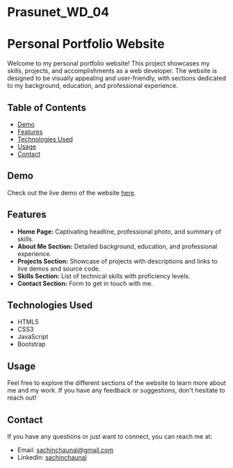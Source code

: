 # Prasunet_WD_04

# Personal Portfolio Website

Welcome to my personal portfolio website! This project showcases my skills, projects, and accomplishments as a web developer. The website is designed to be visually appealing and user-friendly, with sections dedicated to my background, education, and professional experience.

## Table of Contents

- [Demo](#demo)
- [Features](#features)
- [Technologies Used](#technologies-used)
- [Usage](#usage)
- [Contact](#contact)

## Demo

Check out the live demo of the website [here](https://sachinchaunal.github.io/Prasunet_WD_04/).

## Features

- **Home Page:** Captivating headline, professional photo, and summary of skills.
- **About Me Section:** Detailed background, education, and professional experience.
- **Projects Section:** Showcase of projects with descriptions and links to live demos and source code.
- **Skills Section:** List of technical skills with proficiency levels.
- **Contact Section:** Form to get in touch with me.

## Technologies Used

- HTML5
- CSS3
- JavaScript
- Bootstrap


## Usage

Feel free to explore the different sections of the website to learn more about me and my work. If you have any feedback or suggestions, don't hesitate to reach out!

## Contact

If you have any questions or just want to connect, you can reach me at:
- Email: sachinchaunal@gmail.com
- LinkedIn: [sachinchaunal]([https://www.linkedin.com/in/sachin-chaunal-0a510b242/])

